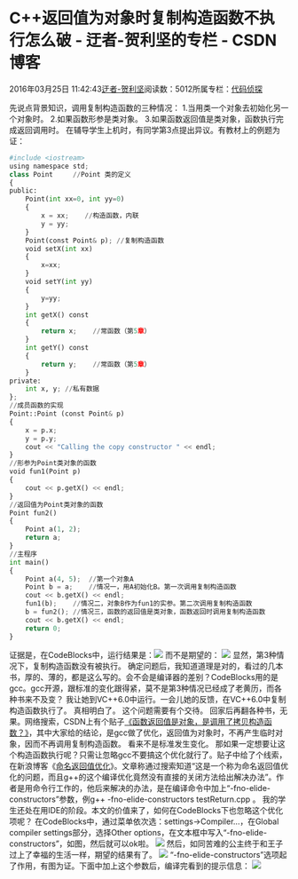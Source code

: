 
# C++返回值为对象时复制构造函数不执行怎么破 - 迂者-贺利坚的专栏 - CSDN博客

2016年03月25日 11:42:43[迂者-贺利坚](https://me.csdn.net/sxhelijian)阅读数：5012所属专栏：[代码侦探](https://blog.csdn.net/column/details/bugkiller.html)



先说点背景知识，调用复制构造函数的三种情况：
1.当用类一个对象去初始化另一个对象时。
2.如果函数形参是类对象。
3.如果函数返回值是类对象，函数执行完成返回调用时。
在辅导学生上机时，有同学第3点提出异议。有教材上的例题为证：

```python
#include <iostream>
using namespace std;
class Point     //Point 类的定义
{
public:
    Point(int xx=0, int yy=0)
    {
        x = xx;    //构造函数，内联
        y = yy;
    }
    Point(const Point& p); //复制构造函数
    void setX(int xx)
    {
        x=xx;
    }
    void setY(int yy)
    {
        y=yy;
    }
    int getX() const
    {
        return x;    //常函数（第5章）
    }
    int getY() const
    {
        return y;    //常函数（第5章）
    }
private:
    int x, y; //私有数据
};
//成员函数的实现
Point::Point (const Point& p)
{
    x = p.x;
    y = p.y;
    cout << "Calling the copy constructor " << endl;
}
//形参为Point类对象的函数
void fun1(Point p)
{
    cout << p.getX() << endl;
}
//返回值为Point类对象的函数
Point fun2()
{
    Point a(1, 2);
    return a;
}
//主程序
int main()
{
    Point a(4, 5);	//第一个对象A
    Point b = a;	//情况一，用A初始化B。第一次调用复制构造函数
    cout << b.getX() << endl;
    fun1(b);	//情况二，对象B作为fun1的实参。第二次调用复制构造函数
    b = fun2();	//情况三，函数的返回值是类对象，函数返回时调用复制构造函数
    cout << b.getX() << endl;
    return 0;
}
```
证据是，在CodeBlocks中，运行结果是：![](https://img-blog.csdn.net/20160325111852011)
而不是期望的：
![](https://img-blog.csdn.net/20160325111736588)
显然，第3种情况下，复制构造函数没有被执行。
确定问题后，我知道道理是对的，看过的几本书，厚的、薄的，都是这么写的。会不会是编译器的差别？CodeBlocks用的是gcc。gcc开源，跟标准的变化跟得紧，莫不是第3种情况已经成了老黄历，而各种书来不及变？
我让她到VC++6.0中运行。一会儿她的反馈，在VC++6.0中复制构造函数执行了。
真相明白了。
这个问题需要有个交待。
回家后再翻各种书，无果。网络搜索，CSDN上有个贴子[《函数返回值是对象，是调用了拷贝构造函数？》](http://bbs.csdn.net/topics/390803716)，其中大家给的结论，是gcc做了优化，返回值为对象时，不再产生临时对象，因而不再调用复制构造函数。
看来不是标准发生变化。
那如果一定想要让这个构造函数执行呢？只需让忽略gcc不要搞这个优化就行了。贴子中给了个线索，在新浪博客《[命名返回值优化](http://blog.sina.com.cn/s/blog_4ab8464c0100kybj.html)》。文章称通过搜索知道“这是一个称为命名返回值优化的问题，而且g++的这个编译优化竟然没有直接的关闭方法给出解决办法”。作者是用命令行工作的，他后来解决的办法，是在编译命令中加上“-fno-elide-constructors”参数，例g++ -fno-elide-constructors testReturn.cpp 。
我的学生还处在用IDE的阶段。本文的价值来了，如何在CodeBlocks下也忽略这个优化项呢？
在CodeBlocks中，通过菜单依次选：settings->Compiler...，在Global compiler settings部分，选择Other options，在文本框中写入“-fno-elide-constructors”，如图，然后就可以ok啦。
![](https://img-blog.csdn.net/20160325113847412)
然后，如同苦难的公主终于和王子过上了幸福的生活一样，期望的结果有了。
![](https://img-blog.csdn.net/20160325111736588)
“-fno-elide-constructors”选项起了作用，有图为证。下面中加上这个参数后，编译完看到的提示信息：
![](https://img-blog.csdn.net/20160325114154431)

